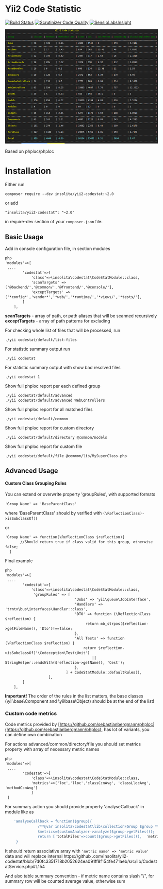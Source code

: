 Yii2 Code Statistic
===================
[![Build Status](https://travis-ci.org/Insolita/yii2-codestat.svg?branch=master)](https://travis-ci.org/Insolita/yii2-codestat)
[![Scrutinizer Code Quality](https://scrutinizer-ci.com/g/Insolita/yii2-codestat/badges/quality-score.png?b=master)](https://scrutinizer-ci.com/g/Insolita/yii2-codestat/?branch=master)
[![SensioLabsInsight](https://insight.sensiolabs.com/projects/a2b84a39-bbae-4330-ae75-d464111f98ac/small.png)](https://insight.sensiolabs.com/projects/a2b84a39-bbae-4330-ae75-d464111f98ac)

![screenshot](codestat.png)

Based on phploc/phploc

Installation
============

Either run

```
composer require --dev insolita/yii2-codestat:~2.0
```
or add

```
"insolita/yii2-codestat": "~2.0"
```
in require-dev section of your `composer.json` file.

Basic Usage
-----------

Add in console configuration file, in section modules

```
php
'modules'=>[
 ....
        'codestat'=>[
            'class'=>\insolita\codestat\CodeStatModule::class,
            'scanTargets' => ['@backend/','@common/','@frontend/','@console/'],
            'exceptTargets' => ['*config*','vendor*','*web/','*runtime/','*views/','*tests/'],
        ]
    ],

```

 **scanTargets**   - array of path, or path aliases that will be scanned recursively
 **exceptTargets** - array of path patterns for excluding

For checking whole list of files that will be processed, run
```
./yii codestat/default/list-files
```

For statistic summary output run
```
./yii codestat
```

For statistic summary output with show bad resolved files
```
./yii codestat 1
```

Show full phploc report per each defined group

```
./yii codestat/default/advanced 
./yii codestat/default/advanced WebControllers
```

Show full phploc report for all matched files

```
./yii codestat/default/common
```

Show full phploc report for custom directory

```
./yii codestat/default/directory @common/models
```

Show full phploc report for custom file

```
./yii codestat/default/file @common/lib/MySuperClass.php
```

Advanced Usage
--------------

#### Custom Class Grouping Rules

You can extend or overwrite property 'groupRules', with supported formats

`'Group Name' => 'BaseParentClass'`

 where 'BaseParentClass' should by verified with `(\ReflectionClass)->isSubclassOf()`
 
or

```
'Group Name' => function(\ReflectionClass $reflection){
       //Should return true if class valid for this group, otherwise false;
  }
```

Final example

```
php
'modules'=>[
 ....
        'codestat'=>[
            'class'=>\insolita\codestat\CodeStatModule::class,
             'groupRules' => [
                                'Jobs' => 'yii\queue\JobInterface',
                                'Handlers' => 'trntv\bus\interfaces\Handler::class',
                                'DTO' => function (\ReflectionClass $reflection) {
                                     return mb_strpos($reflection->getFileName(), 'Dto')!==false;
                                },
                                'All Tests' => function (\ReflectionClass $reflection) {
                                    return $reflection->isSubclassOf('\Codeception\Test\Unit')
                                        || StringHelper::endsWith($reflection->getName(), 'Cest');
                                },
                            ] + CodeStatModule::defaultRules(),
                    ],
        ]
    ],
```
**Important!** The order of the rules in the list matters, the base classes (\yii\base\Component and \yii\base\Object) should be at the end of the list!

### Custom code metrics

Code metrics provided by [https://github.com/sebastianbergmann/phploc](https://github.com/sebastianbergmann/phploc),  has lot of variants, you can define own combination

For actions advanced/common/directory/file you should set metrics property with array of necessary metric names

```
php
'modules'=>[
 ....
        'codestat'=>[
            'class'=>\insolita\codestat\CodeStatModule::class,
            'metrics'=>['loc','lloc','classCcnAvg', 'classLlocAvg', 'methodCcnAvg']
            ]
 ]
```

For summary action you should provide property 'analyseCallback' in module like as
```php
    'analyseCallback = function($group){
               /**@var insolita\codestat\lib\collection\Group $group **/
               $metrics=$customAnalyzer->analyze($group->getFiles());
               return ['totalFiles'=>count($group->getFiles()),  'metric1'=>$metrics[some], ...etc];
     }
```
It should return associative array with `'metric name' => 'metric value'` data and will replace internal https://github
.com/Insolita/yii2-codestat/blob/7d0fc3351718b2052624ea091ff8f154fe471aeb/src/lib/CodestatService.php#L154

And also table summary convention - if metric name contains slash "/", for summary row will be counted average value, otherwise sum


